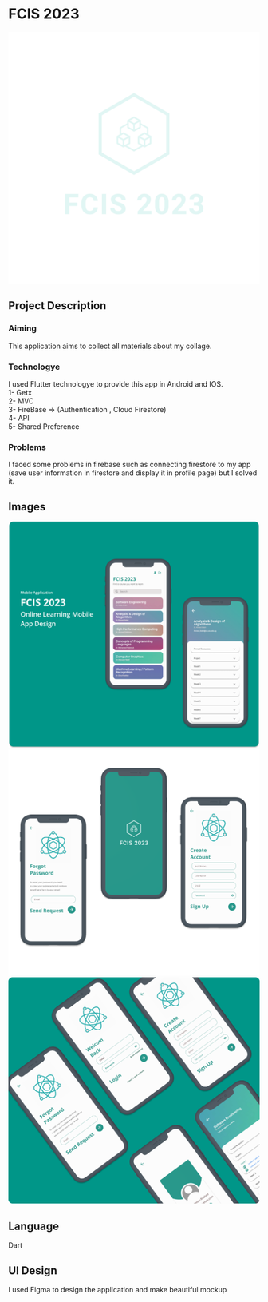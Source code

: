 # FCIS 2023
![](assets/logo_transparent.png)

## Project Description

### Aiming
This application aims to collect all materials about my collage. 
### Technologye
I used Flutter technologye to provide this app in Android and IOS.<br />
1- Getx <br />
2- MVC <br />
3- FireBase => (Authentication , Cloud Firestore) <br />
4- API <br />
5- Shared Preference <br />

### Problems
I faced some problems in firebase such as connecting firestore to my app (save user information in firestore and display it in profile page) but I solved it.

## Images
![](Mockup/Group%2038.png)
![](Mockup/Frame%207.png)
![](Mockup/Frame%208.png)

## Language 
Dart

## UI Design
I used Figma to design the application and make beautiful mockup
